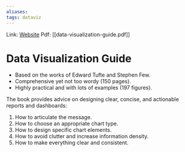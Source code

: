 ```yaml
---
aliases:
tags: dataviz
---
```

Link: [Website](https://www.ibcs.com/standards/)
Pdf: [[data-visualization-guide.pdf]]

# Data Visualization Guide
-   Based on the works of Edward Tufte and Stephen Few.
-   Comprehensive yet not too wordy (150 pages).
-   Highly practical and with lots of examples (197 figures).

The book provides advice on designing clear, concise, and actionable reports and dashboards:
1.  How to articulate the message.
2.  How to choose an appropriate chart type.
3.  How to design specific chart elements.
4.  How to avoid clutter and increase information density.
5.  How to make everything clear and consistent.